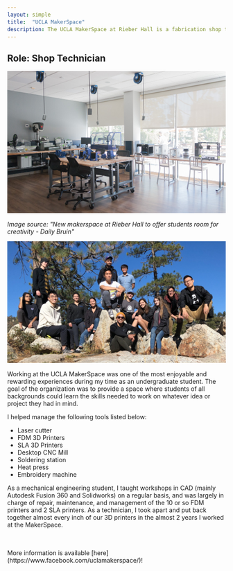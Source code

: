 ```yaml
---
layout: simple
title:  "UCLA MakerSpace"
description: The UCLA MakerSpace at Rieber Hall is a fabrication shop that provides tools and equipment, such as 3D printers, a CNC mill, woodworking tools, a laser cutter, and much more to students free of charge. I worked there for almost 2 years a shop technician, overseeing all equipment and repairs.
---
```

## Role: Shop Technician

<img src="/assets/makerspace.jpg" alt="makerspace" class="centered" width = "900">

*Image source: "New makerspace at Rieber Hall to offer students room for creativity - Daily Bruin"*

<img src="/assets/maker_team.png" alt="makerspace" class="centered" width = "900">



Working at the UCLA MakerSpace was one of the most enjoyable and rewarding experiences during my time as an undergraduate student. The goal of the organization was to provide a space where students of all backgrounds could learn the skills needed to work on whatever idea or project they had in mind. 

I helped manage the following tools listed below:
+ Laser cutter
+ FDM 3D Printers
+ SLA 3D Printers
+ Desktop CNC Mill
+ Soldering station
+ Heat press 
+ Embroidery machine

As a mechanical engineering student, I taught workshops in CAD (mainly Autodesk Fusion 360 and Solidworks) on a regular basis, and was largely in charge of repair, maintenance, and management of the 10 or so FDM printers and 2 SLA printers. As a technician, I took apart and put back together almost every inch of our 3D printers in the almost 2 years I worked at the MakerSpace. 

<br>
<br>
More information is available [here](https://www.facebook.com/uclamakerspace/)!